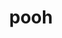 ---
category: 4-letters
denotation: null
name: pooh
reference_link: https://www.etymonline.com/word/pooh
root_language: null
root_name: null
title: pooh
type: free
word_sums:
- respelling: pooh
  sum: 'Pooh + '
---